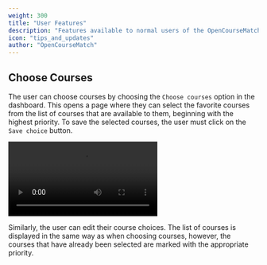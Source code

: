```yaml
---
weight: 300
title: "User Features"
description: "Features available to normal users of the OpenCourseMatch application"
icon: "tips_and_updates"
author: "OpenCourseMatch"
---
```


## Choose Courses

The user can choose courses by choosing the `Choose courses` option in the dashboard.
This opens a page where they can select the favorite courses from the list of courses that are available to them, beginning with the highest priority.
To save the selected courses, the user must click on the `Save choice` button.

![Choose courses](https://docs.opencoursematch.org/vid/choose-courses.mp4)

Similarly, the user can edit their course choices.
The list of courses is displayed in the same way as when choosing courses, however, the courses that have already been selected are marked with the appropriate priority.
